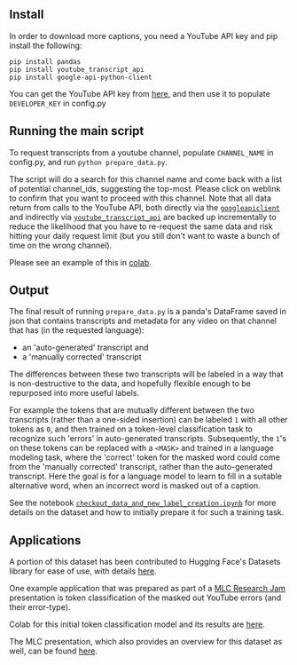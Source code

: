
## Install

In order to download more captions, you need a YouTube API key and pip install the following:
```
pip install pandas
pip install youtube_transcript_api
pip install google-api-python-client
```
You can get the YouTube API key from [here](https://developers.google.com/youtube/v3/getting-started), and then use it to populate `DEVELOPER_KEY` in config.py


## Running the main script
To request transcripts from a youtube channel, populate `CHANNEL_NAME` in config.py, and run `python prepare_data.py`.

The script will do a search for this channel name and come back with a list of potential channel_ids, suggesting the top-most. Please click on weblink to confirm that you want to proceed with this channel. Note that all data return from calls to the YouTube API, both directly via the [`googleapiclient`](https://developers.google.com/youtube/v3/quickstart/python) and indirectly via [`youtube_transcript_api`](https://pypi.org/project/youtube-transcript-api/) are backed up incrementally to reduce the likelihood that you have to re-request the same data and risk hitting your daily request limit (but you still don't want to waste a bunch of time on the wrong channel).

Please see an example of this in [colab](https://colab.research.google.com/drive/1z9NseWBYXlUn85fHVQaKU7FVGbYfuLCF?usp=sharing).


## Output
 The final result of running `prepare_data.py` is a panda's DataFrame saved in json that contains transcripts and metadata for any video on that channel that has (in the requested language):
- an 'auto-generated' transcript and 
- a 'manually corrected' transcript 


The differences between these two transcripts will be labeled in a way that is non-destructive to the data, and hopefully flexible enough to be repurposed into more useful labels.

For example the tokens that are mutually different between the two transcripts (rather than a one-sided insertion) can be labeled `1` with all other tokens as `0`, and then trained on a token-level classification task to recognize such 'errors' in auto-generated transcripts. Subsequently, the `1`'s on these tokens can be replaced with a `<MASK>` and trained in a language modeling task, where the 'correct' token for the masked word could come from the 'manually corrected' transcript, rather than the auto-generated transcript. Here the goal is for a language model to learn to fill in a suitable alternative word, when an incorrect word is masked out of a caption.

See the notebook [`checkout_data_and_new_label_creation.ipynb`](./notebooks/demo_checkout_data_and_new_label_creation.ipynb) for more details on the dataset and how to initially prepare it for such a training task.


## Applications
A portion of this dataset has been contributed to Hugging Face's Datasets library for ease of use, with details [here](https://huggingface.co/datasets/youtube_caption_corrections).

One example application that was prepared as part of a [MLC Research Jam](https://mlcollective.org/events/#jam) presentation is token classification of the masked out YouTube errors (and their error-type).

Colab for this initial token classification model and its results are [here](https://colab.research.google.com/drive/1rXvkNF_ufWqFLsA_UzJMD2wBtkFhg-Z5?usp=sharing).

The MLC presentation, which also provides an overview for this dataset as well, can be found [here](./notebooks/subset_youtube_captions_mlc_research_jam_preso.pdf).
